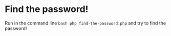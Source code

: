# Find the password!

Run in the command line ````bash php find-the-password.php```` and try to find the password!
